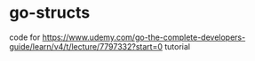 # go-structs
code for https://www.udemy.com/go-the-complete-developers-guide/learn/v4/t/lecture/7797332?start=0 tutorial
